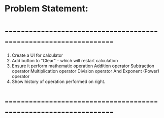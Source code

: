 # Problem Statement:
# -----------------------------------------------------------------
1. Create a UI for calculator 
2. Add button to "Clear" - which will restart calculation
3. Ensure it perform mathematic operation
	Addition operator
 	Subtraction operator
 	Multiplication operator
 	Division operator
 	And Exponent (Power) operator
4. Show history of operation performed on right.
# -----------------------------------------------------------------

